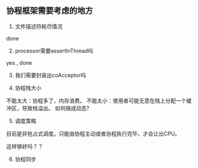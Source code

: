 ## 协程框架需要考虑的地方

1. 文件描述符耗尽情况

done 

2. processor需要assertInThread吗

yes , done

3. 我们需要封装出coAcceptor吗

4. 协程栈大小

不能太大：协程多了，内存浪费。 不能太小：使用者可能无意在栈上分配一个缓冲区，导致栈溢出。 如何搞成动态?

5. 调度策略

目前是非抢占式调度。只能由协程主动或者协程执行完毕，才会让出CPU。

这样够好吗？？

6. 协程同步